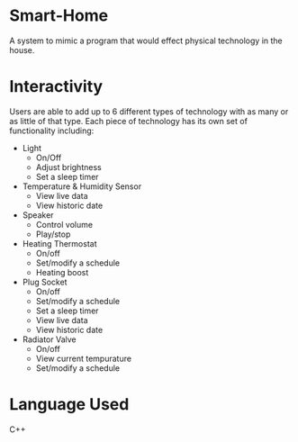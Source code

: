 # Smart-Home
A system to mimic a program that would effect physical technology in the house. 

# Interactivity
Users are able to add up to 6 different types of technology with as many or as little of that type. Each piece of technology has its own set of functionality including:

* Light
  * On/Off
  * Adjust brightness
  * Set a sleep timer
* Temperature & Humidity Sensor
  * View live data
  * View historic date
* Speaker
  * Control volume
  * Play/stop
* Heating Thermostat
  * On/off
  * Set/modify a schedule
  * Heating boost
* Plug Socket
   * On/off
   * Set/modify a schedule
   * Set a sleep timer
   * View live data
   * View historic date
* Radiator Valve
    * On/off
    * View current tempurature
    * Set/modify a schedule

# Language Used
C++
